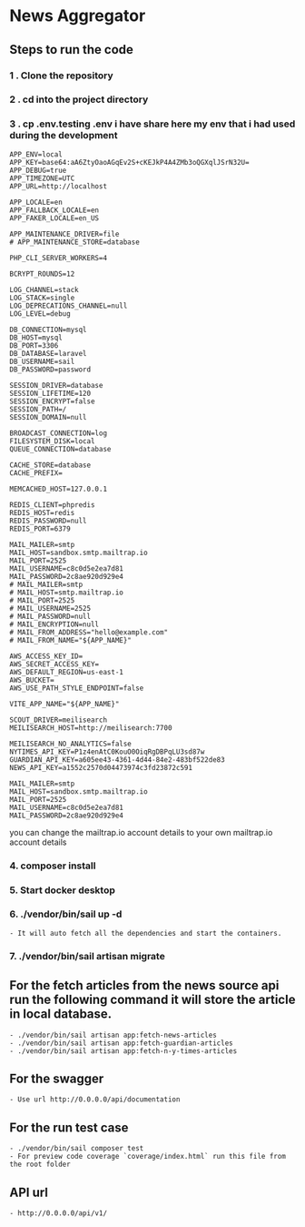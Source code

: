 # News Aggregator

## Steps to run the code

### 1 . Clone the repository
### 2 . cd into the project directory
### 3 . cp .env.testing .env i have share here my env that i had used during the development
```
APP_ENV=local
APP_KEY=base64:aA6ZtyOaoAGqEv2S+cKEJkP4A4ZMb3oQGXqlJSrN32U=
APP_DEBUG=true
APP_TIMEZONE=UTC
APP_URL=http://localhost

APP_LOCALE=en
APP_FALLBACK_LOCALE=en
APP_FAKER_LOCALE=en_US

APP_MAINTENANCE_DRIVER=file
# APP_MAINTENANCE_STORE=database

PHP_CLI_SERVER_WORKERS=4

BCRYPT_ROUNDS=12

LOG_CHANNEL=stack
LOG_STACK=single
LOG_DEPRECATIONS_CHANNEL=null
LOG_LEVEL=debug

DB_CONNECTION=mysql
DB_HOST=mysql
DB_PORT=3306
DB_DATABASE=laravel
DB_USERNAME=sail
DB_PASSWORD=password

SESSION_DRIVER=database
SESSION_LIFETIME=120
SESSION_ENCRYPT=false
SESSION_PATH=/
SESSION_DOMAIN=null

BROADCAST_CONNECTION=log
FILESYSTEM_DISK=local
QUEUE_CONNECTION=database

CACHE_STORE=database
CACHE_PREFIX=

MEMCACHED_HOST=127.0.0.1

REDIS_CLIENT=phpredis
REDIS_HOST=redis
REDIS_PASSWORD=null
REDIS_PORT=6379

MAIL_MAILER=smtp
MAIL_HOST=sandbox.smtp.mailtrap.io
MAIL_PORT=2525
MAIL_USERNAME=c8c0d5e2ea7d81
MAIL_PASSWORD=2c8ae920d929e4
# MAIL_MAILER=smtp
# MAIL_HOST=smtp.mailtrap.io
# MAIL_PORT=2525
# MAIL_USERNAME=2525
# MAIL_PASSWORD=null
# MAIL_ENCRYPTION=null
# MAIL_FROM_ADDRESS="hello@example.com"
# MAIL_FROM_NAME="${APP_NAME}"

AWS_ACCESS_KEY_ID=
AWS_SECRET_ACCESS_KEY=
AWS_DEFAULT_REGION=us-east-1
AWS_BUCKET=
AWS_USE_PATH_STYLE_ENDPOINT=false

VITE_APP_NAME="${APP_NAME}"

SCOUT_DRIVER=meilisearch
MEILISEARCH_HOST=http://meilisearch:7700

MEILISEARCH_NO_ANALYTICS=false
NYTIMES_API_KEY=P1z4enAtC0KouO0OiqRgDBPqLU3sd87w
GUARDIAN_API_KEY=a605ee43-4361-4d44-84e2-483bf522de83
NEWS_API_KEY=a1552c2570d04473974c3fd23872c591
```

```
MAIL_MAILER=smtp
MAIL_HOST=sandbox.smtp.mailtrap.io
MAIL_PORT=2525
MAIL_USERNAME=c8c0d5e2ea7d81
MAIL_PASSWORD=2c8ae920d929e4
```

you can change the mailtrap.io account details to your own mailtrap.io account details


### 4. composer install
### 5. Start docker desktop
### 6. ./vendor/bin/sail up -d
    - It will auto fetch all the dependencies and start the containers.
### 7. ./vendor/bin/sail artisan migrate
## For the fetch articles from the news source api run the following command it will store the article in local database.
    - ./vendor/bin/sail artisan app:fetch-news-articles
    - ./vendor/bin/sail artisan app:fetch-guardian-articles
    - ./vendor/bin/sail artisan app:fetch-n-y-times-articles
## For the swagger
    - Use url http://0.0.0.0/api/documentation

## For the run test case
    - ./vendor/bin/sail composer test
    - For preview code coverage `coverage/index.html` run this file from the root folder

## API url
    - http://0.0.0.0/api/v1/

